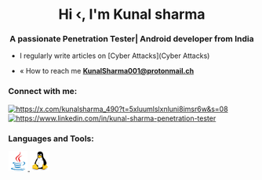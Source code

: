 <h1 align="center">Hi ‹, I'm Kunal sharma</h1>
<h3 align="center">A passionate Penetration Tester| Android developer from India</h3>

- I regularly write articles on [Cyber Attacks](Cyber Attacks)

- « How to reach me **KunalSharma001@protonmail.ch**

<h3 align="left">Connect with me:</h3>
<p align="left">
<a href="https://twitter.com/https://x.com/kunalsharma_490?t=5xluumlslxnluni8imsr6w&s=08" target="blank"><img align="center" src="https://raw.githubusercontent.com/rahuldkjain/github-profile-readme-generator/master/src/images/icons/Social/twitter.svg" alt="https://x.com/kunalsharma_490?t=5xluumlslxnluni8imsr6w&s=08" height="30" width="40" /></a>
<a href="https://linkedin.com/in/https://www.linkedin.com/in/kunal-sharma-penetration-tester" target="blank"><img align="center" src="https://raw.githubusercontent.com/rahuldkjain/github-profile-readme-generator/master/src/images/icons/Social/linked-in-alt.svg" alt="https://www.linkedin.com/in/kunal-sharma-penetration-tester" height="30" width="40" /></a>
</p>

<h3 align="left">Languages and Tools:</h3>
<p align="left"> <a href="https://www.java.com" target="_blank" rel="noreferrer"> <img src="https://raw.githubusercontent.com/devicons/devicon/master/icons/java/java-original.svg" alt="java" width="40" height="40"/> </a> <a href="https://www.linux.org/" target="_blank" rel="noreferrer"> <img src="https://raw.githubusercontent.com/devicons/devicon/master/icons/linux/linux-original.svg" alt="linux" width="40" height="40"/> </a> </p>
